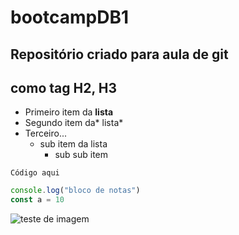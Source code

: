 # bootcampDB1

## Repositório criado para aula de git

## como tag H2, H3

- Primeiro item da **lista**
- Segundo item da* lista*
- Terceiro...
  - sub item da lista
    - sub sub item

`Código aqui`

```js
console.log("bloco de notas")
const a = 10

```
 
 ![teste de imagem](https://s2.glbimg.com/1o2J-rf2G9qtlQlm82gaq-mFBec=/0x129:1024x952/924x0/smart/filters:strip_icc()/i.s3.glbimg.com/v1/AUTH_08fbf48bc0524877943fe86e43087e7a/internal_photos/bs/2023/7/i/ME2AxRRoygUyFPCDe0jQ/3.png)
 

